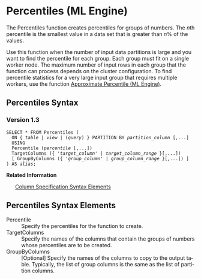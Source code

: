 <html><head></head><body><div class="nested0" aria-labelledby="ariaid-title1" topicindex="1" topicid="mjb1507734282027" id="mjb1507734282027"><h1 class="title topictitle1" id="ariaid-title1">Percentiles (ML Engine)</h1><div class="body conbody">
<p class="p">The Percentiles function creates percentiles for groups of numbers. The <var class="keyword varname">n</var>th percentile is the smallest value in a data set that is greater than <var class="keyword varname">n</var>% of the values.</p>
<p class="p">Use this function when the number of input data partitions is large and you want to find the percentile for each group. Each group must fit on a single worker node. The maximum number of input rows in each group that the function can process depends on the cluster configuration. To find percentile statistics for a very large input group that requires multiple workers, use the function <a href="nrh1556809529247.md#zea1507654518162">Approximate Percentile (ML Engine)</a>.</p></div><div class="topic reference nested1" aria-labelledby="ariaid-title2" topicindex="2" topicid="urc1507734355851" xml:lang="en-us" lang="en-us" id="urc1507734355851">
<h2 class="title topictitle2" id="ariaid-title2">Percentiles Syntax</h2><div class="body refbody"><div class="section" id="urc1507734355851__section_N1000E_N1000C_N10001">
<h3 class="title sectiontitle">Version 1.3</h3><pre class="pre codeblock" xml:space="preserve"><code>SELECT * FROM Percentiles (
  <span>ON { <var class="keyword varname">table</var> | <var class="keyword varname">view</var> | (<var class="keyword varname">query</var>) }</span> PARTITION BY <var class="keyword varname">partition_column</var> [,...]
  USING
  Percentile (<var class="keyword varname">percentile</var> [,...])
  TargetColumns ({ '<var class="keyword varname">target_column</var>' | <var class="keyword varname">target_column_range</var> }[,...])
  [ GroupByColumns ({ '<var class="keyword varname">group_column</var>' | <var class="keyword varname">group_column_range</var> }[,...]) ]
) AS <var class="keyword varname">alias</var>;</code></pre></div></div><div class="related-links"><div class="linklistheader"><p></p><b>Related Information</b></div>
<ul class="linklist linklist relinfo"><div class="linklistmember"><a href="ndv1557782188375.md">Column Specification Syntax Elements</a></div></ul></div></div><div class="topic reference nested1" aria-labelledby="ariaid-title3" topicindex="3" topicid="oeh1507734360312" xml:lang="en-us" lang="en-us" id="oeh1507734360312">
<h2 class="title topictitle2" id="ariaid-title3">Percentiles Syntax Elements</h2><div class="body refbody"><div class="section" id="oeh1507734360312__section_N10011_N1000E_N10001"><dl class="dl parml"><dt class="dt pt dlterm">Percentile</dt><dd class="dd pd">Specify the percentiles for the function to create.</dd><dt class="dt pt dlterm">TargetColumns</dt><dd class="dd pd">Specify the names of the columns that contain the groups of numbers whose percentiles are to be created.</dd><dt class="dt pt dlterm">GroupByColumns</dt><dd class="dd pd">[Optional] Specify the names of the columns to copy to the output table. Typically, the list of group columns is the same as the list of partition columns.</dd></dl></div></div></div></div></body></html>
